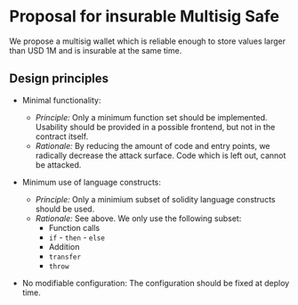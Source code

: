 # Proposal for insurable Multisig Safe ###

We propose a multisig wallet which is reliable enough to store 
values larger than USD 1M and is insurable at the same time.

## Design principles ##

* Minimal functionality: 
  * *Principle:* Only a minimum function set should be implemented.
  Usability should be provided in a possible frontend, but not in the contract itself.
  * *Rationale:* By reducing the amount of code and entry points, we radically decrease the attack surface.
  Code which is left out, cannot be attacked.

* Minimum use of language constructs:
  * *Principle:* Only a minimium subset of solidity language constructs should be used.
  * *Rationale:* See above. We only use the following subset:
    * Function calls
    * `if` - `then` - `else`
    * Addition
    * `transfer`
    * `throw` 

* No modifiable configuration: 
  The configuration should be fixed at deploy time.

